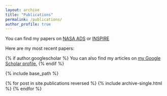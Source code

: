 ```yaml
---
layout: archive
title: "Publications"
permalink: /publications/
author_profile: true
---
```


You can find my papers on [NASA ADS](https://ui.adsabs.harvard.edu/search/q=orcid%3A0000-0003-2177-9407&sort=date+desc) or [INSPIRE](https://inspirehep.net/authors/2838294)

Here are my most recent papers:


{% if author.googlescholar %}
  You can also find my articles on <u><a href="{{author.googlescholar}}">my Google Scholar profile</a>.</u>
{% endif %}

{% include base_path %}

{% for post in site.publications reversed %}
  {% include archive-single.html %}
{% endfor %}

